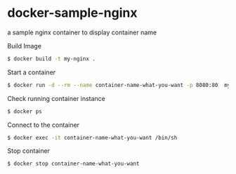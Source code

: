 # docker-sample-nginx

a sample nginx container to display container name


Build Image

```bash
$ docker build -t my-nginx .
```

Start a container

```bash
$ docker run -d --rm --name container-name-what-you-want -p 8080:80  my-nginx 
```

Check running container instance

```bash
$ docker ps 
```

Connect to the container
```bash
$ docker exec -it container-name-what-you-want /bin/sh 
```

Stop container

```bash
$ docker stop container-name-what-you-want
```
